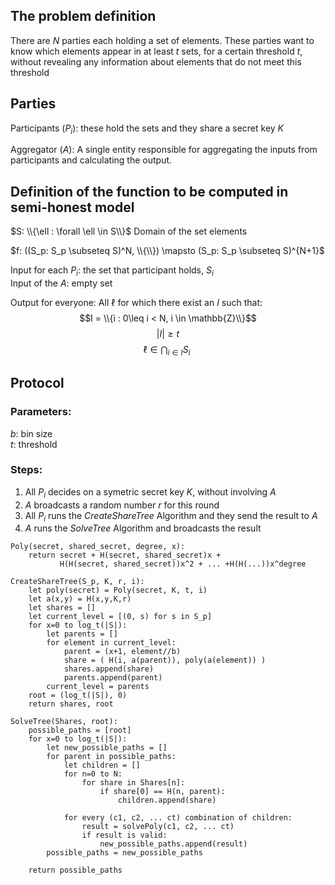 ## The problem definition
There are $N$ parties each holding a set of elements. These parties want to know which elements appear in at least $t$ sets, for a certain threshold $t$, without revealing any information about elements that do not meet this threshold

## Parties
Participants $(P_i$): these hold the sets and they share a secret key $K$

Aggregator $(A)$: A single entity responsible for aggregating the inputs from participants and calculating the output.

## Definition of the function to be computed in semi-honest model

$S: \\{\ell : \forall \ell \in S\\}$ Domain of the set elements

$f: ((S_p: S_p \subseteq S)^N, \\{\\}) \mapsto (S_p: S_p \subseteq S)^{N+1}$ 

Input for each $P_i$: the set that participant holds, $S_i$  
Input of the $A$: empty set

Output for everyone: All $\ell$ for which there exist an $I$ such that:
$$I = \\{i : 0\leq i < N, i \in \mathbb{Z}\\}$$
$$|I| \geq t$$
$$\ell \in \bigcap_{i \in I} S_i \ $$

## Protocol
### Parameters:
$b$: bin size  
$t$: threshold

### Steps:
1. All $P_i$ decides on a symetric secret key $K$, without involving $A$
2. $A$ broadcasts a random number $r$ for this round
3. All $P_i$ runs the $CreateShareTree$ Algorithm and they send the result to $A$
4. $A$ runs the $SolveTree$ Algorithm and broadcasts the result

```
Poly(secret, shared_secret, degree, x):
    return secret + H(secret, shared_secret)x +
           H(H(secret, shared_secret))x^2 + ... +H(H(...))x^degree

CreateShareTree(S_p, K, r, i):
    let poly(secret) = Poly(secret, K, t, i)
    let a(x,y) = H(x,y,K,r)
    let shares = []
    let current_level = [(0, s) for s in S_p]
    for x=0 to log_t(|S|):
        let parents = []
        for element in current_level:
            parent = (x+1, element//b)
            share = ( H(i, a(parent)), poly(a(element)) )
            shares.append(share)
            parents.append(parent)
        current_level = parents
    root = (log_t(|S|), 0)
    return shares, root

SolveTree(Shares, root):
    possible_paths = [root]
    for x=0 to log_t(|S|):
        let new_possible_paths = []
        for parent in possible_paths:
            let children = []
            for n=0 to N:
                for share in Shares[n]:
                    if share[0] == H(n, parent):
                        children.append(share)
            
            for every (c1, c2, ... ct) combination of children:
                result = solvePoly(c1, c2, ... ct)
                if result is valid:
                    new_possible_paths.append(result)
        possible_paths = new_possible_paths
    
    return possible_paths
```
